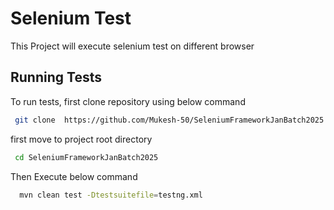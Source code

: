 
# Selenium Test 

This Project will execute selenium test on different browser


## Running Tests

To run tests, first clone repository using below command 

```bash
 git clone  https://github.com/Mukesh-50/SeleniumFrameworkJanBatch2025.git
```

first move to project root directory

```bash
 cd SeleniumFrameworkJanBatch2025
```
Then Execute below command

```bash
  mvn clean test -Dtestsuitefile=testng.xml
```

